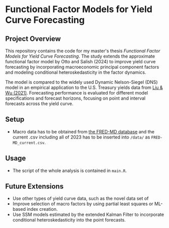 # Functional Factor Models for Yield Curve Forecasting

## Project Overview
This repository contains the code for my master's thesis *Functional Factor Models for Yield Curve Forecasting*. The study extends the approximate functional factor model by Otto and Salish (2024) to improve yield curve forecasting by incorporating macroeconomic principal component factors and modeling conditional heteroskedasticity in the factor dynamics.

The model is compared to the widely used Dynamic Nelson-Siegel (DNS) model in an empirical application to the U.S. Treasury yields data from [Liu & Wu (2021)](https://doi.org/10.1016/j.jfineco.2021.05.059). Forecasting performance is evaluated for different model specifications and forecast horizons, focusing on point and interval forecasts across the yield curve.

## Setup

- Macro data has to be obtained from [the FRED-MD database](https://www.stlouisfed.org/research/economists/mccracken/fred-databases) and the current .csv including all of 2023 has to be inserted into `/data/` as `FRED-MD_current.csv`.

## Usage

- The script of the whole analysis is contained in `main.R`.

## Future Extensions
- Use other types of yield curve data, such as the novel data set of 
- Improve selection of macro factors by using partial least squares or ML-based index creation.
- Use SSM models estimated by the extended Kalman Filter to incorporate conditional heteroskedasticity into the point forecasts.

